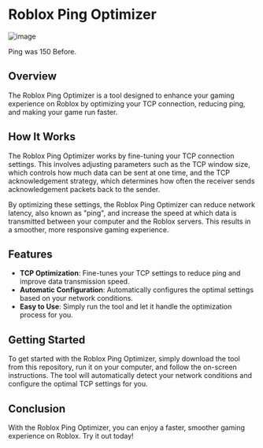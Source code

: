 # Roblox Ping Optimizer
![image](https://github.com/DaytimeCoderr/RobloxPingOptimizer/assets/153337355/04497d06-10d4-4564-b967-75e915cdfb3c)

Ping was 150 Before.
## Overview

The Roblox Ping Optimizer is a tool designed to enhance your gaming experience on Roblox by optimizing your TCP connection, reducing ping, and making your game run faster.

## How It Works

The Roblox Ping Optimizer works by fine-tuning your TCP connection settings. This involves adjusting parameters such as the TCP window size, which controls how much data can be sent at one time, and the TCP acknowledgement strategy, which determines how often the receiver sends acknowledgement packets back to the sender.

By optimizing these settings, the Roblox Ping Optimizer can reduce network latency, also known as "ping", and increase the speed at which data is transmitted between your computer and the Roblox servers. This results in a smoother, more responsive gaming experience.

## Features

- **TCP Optimization**: Fine-tunes your TCP settings to reduce ping and improve data transmission speed.
- **Automatic Configuration**: Automatically configures the optimal settings based on your network conditions.
- **Easy to Use**: Simply run the tool and let it handle the optimization process for you.

## Getting Started

To get started with the Roblox Ping Optimizer, simply download the tool from this repository, run it on your computer, and follow the on-screen instructions. The tool will automatically detect your network conditions and configure the optimal TCP settings for you.

## Conclusion

With the Roblox Ping Optimizer, you can enjoy a faster, smoother gaming experience on Roblox. Try it out today!
